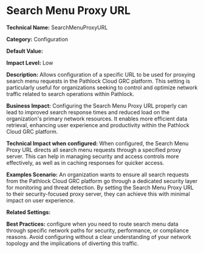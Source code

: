 # Search Menu Proxy URL

**Technical Name:** SearchMenuProxyURL

**Category:** Configuration

**Default Value:** 

**Impact Level:** Low

**Description:** Allows configuration of a specific URL to be used for proxying search menu requests in the Pathlock Cloud GRC platform. This setting is particularly useful for organizations seeking to control and optimize network traffic related to search operations within Pathlock.

**Business Impact:** Configuring the Search Menu Proxy URL properly can lead to improved search response times and reduced load on the organization's primary network resources. It enables more efficient data retrieval, enhancing user experience and productivity within the Pathlock Cloud GRC platform.

**Technical Impact when configured:** When configured, the Search Menu Proxy URL directs all search menu requests through a specified proxy server. This can help in managing security and access controls more effectively, as well as in caching responses for quicker access. 

**Examples Scenario:** An organization wants to ensure all search requests from the Pathlock Cloud GRC platform go through a dedicated security layer for monitoring and threat detection. By setting the Search Menu Proxy URL to their security-focused proxy server, they can achieve this with minimal impact on user experience.

**Related Settings:** 

**Best Practices:** configure when you need to route search menu data through specific network paths for security, performance, or compliance reasons. Avoid configuring without a clear understanding of your network topology and the implications of diverting this traffic.
